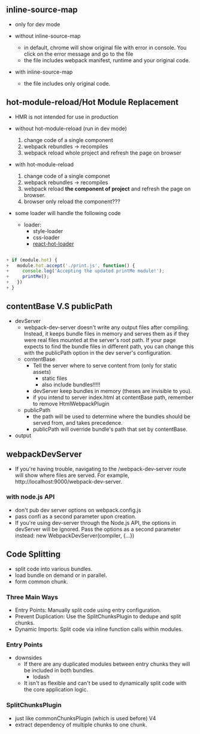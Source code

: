 ## inline-source-map
* only for dev mode

* without inline-source-map
  * in default, chrome will show original file with error in console. You click on the error message and go to the file
  * the file includes webpack manifest, runtime and your original code.

* with inline-source-map
  * the file includes only original code.


## hot-module-reload/Hot Module Replacement
* HMR is not intended for use in production
* without hot-module-reload (run in dev mode)
  1. change code of a single component
  2. webpack rebundles -> recompiles
  3. webpack reload whole project and refresh the page on browser

* with hot-module-reload
  1. change code of a single componet
  2. webpack rebundles -> recompiles
  3. webpack reload **the component of project** and refresh the page on browser.
  4. browser only reload the component???

* some loader will handle the following code
  * loader:
    * style-loader
    * css-loader
    * [react-hot-loader](https://github.com/gaearon/react-hot-loader)


```js

+ if (module.hot) {
+   module.hot.accept('./print.js', function() {
+     console.log('Accepting the updated printMe module!');
+     printMe();
+   })
+ }

```


## contentBase V.S publicPath
  * devServer
    * webpack-dev-server doesn't write any output files after compiling. Instead, it keeps bundle files in memory and serves them as if they were real files mounted at the server's root path. If your page expects to find the bundle files in different path, you can change this with the publicPath option in the dev server's configuration.
    * contentBase
      * Tell the server where to serve content from (only for static assets)
        * static files
        * also include bundles!!!!!
      * devServer keep bundles in memory (theses are invisible to you).
      * if you intend to server index.html at contentBase path, remember to remove HtmlWebpackPlugin
    * publicPath
      * the path will be used to determine where the bundles should be served from, and takes precedence.
      * publicPath will override bundle's path that set by contentBase.
  * output


## webpackDevServer
  * If you're having trouble, navigating to the /webpack-dev-server route will show where files are served. For example, http://localhost:9000/webpack-dev-server.

### with node.js API
  * don't pub dev server options on webpack.config.js
  * pass confi as a second parameter upon creation.
  * If you're using dev-server through the Node.js API, the options in devServer will be ignored. Pass the options as a second parameter instead: new WebpackDevServer(compiler, {...})



## Code Splitting
* split code into various bundles.
* load bundle on demand or in parallel.
* form common chunk.

### Three Main Ways
  * Entry Points: Manually split code using entry configuration.
  * Prevent Duplication: Use the SplitChunksPlugin to dedupe and split chunks.
  * Dynamic Imports: Split code via inline function calls within modules.

### Entry Points
  * downsides
    * If there are any duplicated modules between entry chunks they will be included in both bundles.
      * lodash
    * It isn't as flexible and can't be used to dynamically split code with the core application logic.

### SplitChunksPlugin
  * just like commonChunksPlugin (which is used before) V4
  * extract dependency of multiple chunks to one chunk.
